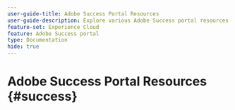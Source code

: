 ```yaml
---
user-guide-title: Adobe Success Portal Resources
user-guide-description: Explore various Adobe Success portal resources for more details.
feature-set: Experience Cloud
feature: Adobe Success portal
type: Documentation
hide: true
---
```


# Adobe Success Portal Resources {#success}

